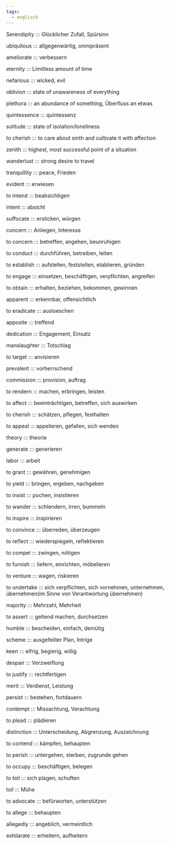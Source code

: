 ```yaml
---
tags:
  - englisch
---
```

Serendipity ::: Glücklicher Zufall, Spürsinn
<!--SR:!2000-01-01,1,250!2024-09-29,4,284-->

<!--SR:!2024-10-02,68,312-->

ubiquitous ::: allgegenwärtig, omnipräsent
<!--SR:!2000-01-01,1,250!2024-09-29,4,270-->

<!--SR:!2025-06-01,251,330-->

ameliorate ::: verbessern
<!--SR:!2000-01-01,1,250!2024-09-29,4,284-->

<!--SR:!2024-10-05,19,382-->

eternity ::: Limitless amount of time
<!--SR:!2024-09-29,4,284!2000-01-01,1,250-->

<!--SR:!2025-05-23,245,332-->

nefarious ::: wicked, evil
<!--SR:!2024-09-29,4,284!2000-01-01,1,250-->

<!--SR:!2024-10-02,68,312-->

oblivion ::: state of unawareness of everything
<!--SR:!2024-09-29,4,270!2000-01-01,1,250-->

<!--SR:!2025-02-19,164,312-->

plethora ::: an abundance of something, Überfluss an etwas
<!--SR:!2024-09-29,4,270!2000-01-01,1,250-->

<!--SR:!2024-10-04,67,317-->

quintessence ::: quintessenz
<!--SR:!2024-09-29,4,284!2000-01-01,1,250-->

<!--SR:!2025-05-26,249,332-->

solitude ::: state of isolation/loneliness
<!--SR:!2000-01-01,1,250!2024-09-29,4,270-->

<!--SR:!2025-05-09,235,330-->

to cherish ::: to care about smth and cultivate it with affection
<!--SR:!2000-01-01,1,250!2024-09-29,4,270-->

<!--SR:!2025-06-17,266,337-->

zenith ::: highest, most successful point of a situation
<!--SR:!2000-01-01,1,250!2024-09-29,4,270-->

<!--SR:!2025-04-13,210,325-->

wanderlust ::: strong desire to travel
<!--SR:!2024-09-29,4,284!2000-01-01,1,250-->

<!--SR:!2025-06-07,257,337-->

tranquillity ::: peace, Frieden
<!--SR:!2000-01-01,1,250!2024-09-29,4,284-->

<!--SR:!2025-03-30,202,312-->

evident ::: erwiesen
<!--SR:!2024-09-29,4,270!2000-01-01,1,250-->

<!--SR:!2024-10-26,71,352-->

to intend ::: beabsichtigen
<!--SR:!2024-09-29,4,284!2000-01-01,1,250-->

<!--SR:!2024-10-21,68,352-->

intent ::: absicht
<!--SR:!2024-09-29,4,270!2000-01-01,1,250-->

<!--SR:!2024-10-20,67,352-->

suffocate ::: ersticken, würgen
<!--SR:!2024-09-29,4,270!2000-01-01,1,250-->

<!--SR:!2024-10-27,72,352-->

concern ::: Anliegen, Interesse
<!--SR:!2024-09-29,4,270!2000-01-01,1,250-->

<!--SR:!2024-10-10,55,318-->

to concern ::: betreffen, angehen, beunruhigen
<!--SR:!2000-01-01,1,250!2024-09-29,4,284-->

<!--SR:!2024-12-15,98,318-->

to conduct ::: durchführen, betreiben, leiten
<!--SR:!2000-01-01,1,250!2024-09-29,4,284-->

<!--SR:!2024-10-10,59,332-->

to establish ::: aufstellen, feststellen, etablieren, gründen
<!--SR:!2024-09-29,4,284!2000-01-01,1,250-->

<!--SR:!2025-01-21,134,358-->

to engage ::: einsetzen, beschäftigen, verpflichten, angreifen
<!--SR:!2024-09-28,3,250!2000-01-01,1,250-->

<!--SR:!2024-10-04,26,272-->

to obtain ::: erhalten, beziehen, bekommen, gewinnen
<!--SR:!2000-01-01,1,250!2024-09-29,4,284-->

<!--SR:!2024-11-16,54,312-->

apparent ::: erkennbar, offensichtlich
<!--SR:!2000-01-01,1,250!2024-09-29,4,270-->

<!--SR:!2024-10-12,59,332-->

to eradicate ::: ausloeschen
<!--SR:!2000-01-01,1,250!2024-09-29,4,270-->

<!--SR:!2024-10-06,19,382-->

apposite ::: treffend
<!--SR:!2024-09-29,4,284!2000-01-01,1,250-->

<!--SR:!2024-10-09,19,364-->

dedication ::: Engagement, Einsatz
<!--SR:!2024-09-29,4,284!2000-01-01,1,250-->

<!--SR:!2024-10-01,15,363-->

manslaughter ::: Totschlag
<!--SR:!2000-01-01,1,250!2024-09-29,4,284-->

<!--SR:!2024-10-09,22,383-->

to target ::: anvisieren
<!--SR:!2024-09-29,4,270!2000-01-01,1,250-->

<!--SR:!2024-10-13,23,384-->

prevalent ::: vorherrschend
<!--SR:!2024-09-29,4,284!2000-01-01,1,250-->

<!--SR:!2024-10-24,31,384-->

commission ::: provision, auftrag
<!--SR:!2024-09-29,4,284!2000-01-01,1,250-->

<!--SR:!2024-10-07,56,338-->

to rendern ::: machen, erbringen, leisten
<!--SR:!2000-01-01,1,250!2024-09-29,4,284-->

<!--SR:!2024-12-03,86,357-->

to affect ::: beeinträchtigen, betreffen, sich auswirken
<!--SR:!2024-09-29,4,284!2000-01-01,1,250-->

<!--SR:!2024-11-10,85,352-->

to cherish ::: schätzen, pflegen, festhalten
<!--SR:!2000-01-01,1,250!2024-09-29,4,284-->

<!--SR:!2024-10-27,72,352-->

to appeal ::: appelieren, gefallen, sich wenden
<!--SR:!2024-09-29,4,284!2000-01-01,1,250-->

<!--SR:!2024-12-08,90,318-->

theory ::: theorie
<!--SR:!2024-09-29,4,284!2000-01-01,1,250-->

<!--SR:!2024-12-04,87,368-->

generate ::: generieren
<!--SR:!2024-09-29,4,270!2000-01-01,1,250-->

<!--SR:!2024-12-13,95,368-->

labor ::: arbeit
<!--SR:!2000-01-01,1,250!2024-09-29,4,284-->

<!--SR:!2024-12-12,95,368-->

to grant ::: gewähren, genehmigen
<!--SR:!2000-01-01,1,250!2024-09-29,4,284-->

<!--SR:!2024-11-03,78,358-->

to yield ::: bringen, ergeben, nachgeben
<!--SR:!2024-09-29,4,270!2000-01-01,1,250-->

<!--SR:!2024-10-24,45,298-->

to insist ::: pochen, insistieren
<!--SR:!2024-09-29,4,284!2000-01-01,1,250-->

<!--SR:!2024-12-06,89,358-->

to wander ::: schlendern, irren, bummeln
<!--SR:!2000-01-01,1,250!2024-09-29,4,270-->

<!--SR:!2024-10-30,75,358-->

to inspire ::: inspirieren
<!--SR:!2000-01-01,1,250!2024-09-29,4,284-->

<!--SR:!2024-11-08,83,358-->

to convince ::: überreden, überzeugen
<!--SR:!2000-01-01,1,250!2024-09-29,4,270-->

<!--SR:!2024-12-06,88,368-->

to reflect ::: wiederspiegeln, reflektieren
<!--SR:!2000-01-01,1,250!2024-09-29,4,284-->

<!--SR:!2024-12-10,92,358-->

to compel ::: zwingen, nötigen
<!--SR:!2000-01-01,1,250!2024-09-29,4,284-->

<!--SR:!2024-09-26,47,338-->

to furnish ::: liefern, einrichten, möbelieren
<!--SR:!2024-09-29,4,284!2000-01-01,1,250-->

<!--SR:!2024-11-28,81,368-->

to venture ::: wagen, riskieren
<!--SR:!2000-01-01,1,250!2024-09-26,1,244-->

<!--SR:!2024-11-28,80,368-->

to undertake ::: sich verpflichten, sich vornehmen, unternehmen, übernehmen(im Sinne von Verantwortung übernehmen)
<!--SR:!2024-09-29,4,284!2000-01-01,1,250-->

<!--SR:!2024-12-04,82,278-->

majority ::: Mehrzahl, Mehrheit
<!--SR:!2000-01-01,1,250!2024-09-29,4,284-->

<!--SR:!2024-12-02,85,368-->

to assert ::: geltend machen, durchsetzen
<!--SR:!2024-09-29,4,284!2000-01-01,1,250-->

<!--SR:!2024-09-27,10,278-->

humble ::: bescheiden, einfach, demütig
<!--SR:!2000-01-01,1,250!2024-09-29,4,284-->

<!--SR:!2024-11-02,77,358-->

scheme ::: ausgefeilter Plan, Intrige
<!--SR:!2000-01-01,1,250!2024-09-29,4,270-->

<!--SR:!2024-11-29,82,368-->

keen ::: eifrig, begierig, willig
<!--SR:!2024-09-29,4,284!2000-01-01,1,250-->

<!--SR:!2025-01-17,130,348-->

despair ::: Verzweiflung
<!--SR:!2024-09-29,4,270!2000-01-01,1,250-->

<!--SR:!2024-11-27,79,368-->

to justify ::: rechtfertigen
<!--SR:!2000-01-01,1,250!2024-09-29,4,284-->

<!--SR:!2024-12-01,84,368-->

merit ::: Verdienst, Leistung
<!--SR:!2024-09-29,4,284!2000-01-01,1,250-->

<!--SR:!2024-11-07,60,348-->

persist ::: bestehen, fortdauern
<!--SR:!2024-09-29,4,284!2000-01-01,1,250-->

<!--SR:!2024-11-01,76,358-->

contempt ::: Missachtung, Verachtung
<!--SR:!2024-09-29,4,284!2000-01-01,1,250-->

<!--SR:!2025-03-31,189,348-->

to plead ::: plädieren
<!--SR:!2000-01-01,1,250!2024-09-29,4,270-->

<!--SR:!2024-12-09,92,358-->

distinction ::: Unterscheidung, Abgrenzung, Auszeichnung
<!--SR:!2000-01-01,1,250!2024-09-29,4,284-->

<!--SR:!2025-04-10,199,358-->

to contend ::: kämpfen, behaupten
<!--SR:!2000-01-01,1,250!2024-09-26,1,230-->

<!--SR:!2024-12-02,85,368-->

to perish ::: untergehen, sterben, zugrunde gehen
<!--SR:!2000-01-01,1,250!2024-09-29,4,270-->

<!--SR:!2024-10-19,25,328-->

to occupy ::: beschäftigen, belegen
<!--SR:!2024-09-29,4,284!2000-01-01,1,250-->

<!--SR:!2024-11-02,77,358-->

to toil ::: sich plagen, schuften
<!--SR:!2024-09-29,4,270!2000-01-01,1,250-->

<!--SR:!2024-11-15,67,338-->

toil ::: Mühe
<!--SR:!2000-01-01,1,250!2024-09-29,4,270-->

<!--SR:!2024-12-02,85,358-->

to advocate ::: befürworten, unterstützen
<!--SR:!2000-01-01,1,250!2024-09-29,4,284-->

<!--SR:!2024-11-22,75,368-->

to allege ::: behaupten
<!--SR:!2000-01-01,1,250!2024-09-29,4,284-->

<!--SR:!2024-12-12,94,368-->

allegedly ::: angeblich, vermeintlich
<!--SR:!2000-01-01,1,250!2024-09-29,4,270-->

<!--SR:!2024-10-01,48,348-->

exhilarate ::: erheitern, aufheitern
<!--SR:!2024-09-29,4,284!2000-01-01,1,250-->

<!--SR:!2024-10-25,32,385-->

